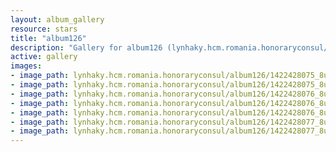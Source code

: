 ```yaml
---
layout: album_gallery
resource: stars
title: "album126"
description: "Gallery for album126 (lynhaky.hcm.romania.honoraryconsul/album126)"
active: gallery
images:
- image_path: lynhaky.hcm.romania.honoraryconsul/album126/1422428075_8u9a1607.jpg
- image_path: lynhaky.hcm.romania.honoraryconsul/album126/1422428075_8u9a1609.jpg
- image_path: lynhaky.hcm.romania.honoraryconsul/album126/1422428076_8u9a1614.jpg
- image_path: lynhaky.hcm.romania.honoraryconsul/album126/1422428076_8u9a1617.jpg
- image_path: lynhaky.hcm.romania.honoraryconsul/album126/1422428076_8u9a1620.jpg
- image_path: lynhaky.hcm.romania.honoraryconsul/album126/1422428077_8u9a1633.jpg
- image_path: lynhaky.hcm.romania.honoraryconsul/album126/1422428077_8u9a1634.jpg
---
```

